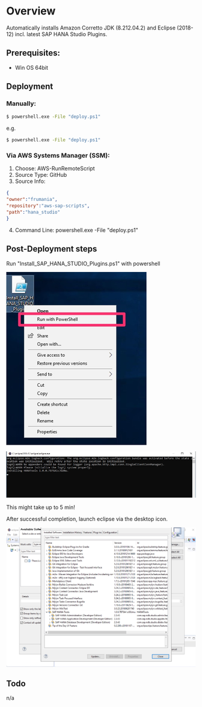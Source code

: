 # Overview

Automatically installs Amazon Corretto JDK (8.212.04.2) and Eclipse (2018-12) incl. latest SAP HANA Studio Plugins.

## Prerequisites:

- Win OS 64bit

## Deployment

### Manually:

```cmd
$ powershell.exe -File "deploy.ps1"
```

e.g.

```cmd
$ powershell.exe -File "deploy.ps1"
```


### Via AWS Systems Manager (SSM):

1) Choose: AWS-RunRemoteScript
2) Source Type: GitHub
3) Source Info:
```json
{
"owner":"frumania",
"repository":"aws-sap-scripts",
"path":"hana_studio"
}
```
4) Command Line: powershell.exe -File "deploy.ps1"

## Post-Deployment steps

Run "Install_SAP_HANA_STUDIO_Plugins.ps1" with powershell

![image](powershell.jpg)

![image](powershell1.jpg)

This might take up to 5 min!

After successful completion, launch eclipse via the desktop icon.

![image](result.jpg)

## Todo

n/a